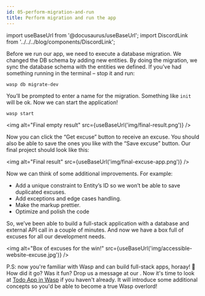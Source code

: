 ```yaml
---
id: 05-perform-migration-and-run
title: Perform migration and run the app
---
```


import useBaseUrl from '@docusaurus/useBaseUrl';
import DiscordLink from '../../../blog/components/DiscordLink';

Before we run our app, we need to execute a database migration. We changed the DB schema by adding new entities. By doing the migration, we sync the database schema with the entities we defined. If you’ve had something running in the terminal – stop it and run:

```
wasp db migrate-dev
```

You’ll be prompted to enter a name for the migration. Something like `init` will be ok. Now we can start the application!

```
wasp start
```
<img alt="Final empty result"
     src={useBaseUrl('img/final-result.png')}
/>

Now you can click the “Get excuse” button to receive an excuse. You should also be able to save the ones you like with the “Save excuse” button. Our final project should look like this:

<img alt="Final result"
     src={useBaseUrl('img/final-excuse-app.png')}
/>

Now we can think of some additional improvements. For example:
 
- Add a unique constraint to Entity’s ID so we won’t be able to save duplicated excuses. 
- Add exceptions and edge cases handling. 
- Make the markup prettier.
- Optimize and polish the code 

So, we’ve been able to build a full-stack application with a database and external API call in a couple of minutes. And now we have a box full of excuses for all our development needs. 

<img alt="Box of excuses for the win!"
     src={useBaseUrl('img/accessible-website-excuse.jpg')}
/>


P.S: now you're familiar with Wasp and can build full-stack apps, horaay! 🎉 How did it go? Was it fun? Drop us a message at our <DiscordLink />. Now it's time to look at [Todo App in Wasp](/docs/tutorials/todo-app) if you haven't already. It will introduce some additional concepts so you'd be able to become a true Wasp overlord! 
